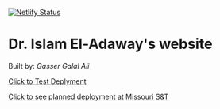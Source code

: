 [![Netlify Status](https://api.netlify.com/api/v1/badges/95afaba7-45b9-47bc-9b9a-024e4bb64448/deploy-status)](https://app.netlify.com/sites/dr-islam-el-adaway/deploys)

# Dr. Islam El-Adaway's website

Built by: *Gasser Galal Ali*

<a href="https://dr-islam-el-adaway.netlify.com/~eladawayi/">Click to Test Deplyment</a>

<a href="https://dr-islam-el-adaway.netlify.com/~eladawayi/">Click to see planned deployment at Missouri S&T</a>



